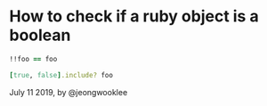 # How to check if a ruby object is a boolean

```ruby
!!foo == foo
```

```ruby
[true, false].include? foo
```

July 11 2019, by @jeongwooklee

